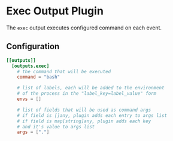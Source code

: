 # Exec Output Plugin

The `exec` output executes configured command on each event.

## Configuration
```toml
[[outputs]]
  [outputs.exec]
    # the command that will be executed
    command = "bash"

    # list of labels, each will be added to the environment 
    # of the process in the "label_key=label_value" form
    envs = []

    # list of fields that will be used as command args
    # if field is []any, plugin adds each entry to args list
    # if field is map[string]any, plugin adds each key
    # and it's value to args list
    args = ["."]
```

